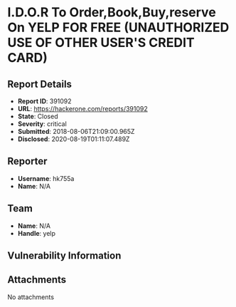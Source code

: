 # I.D.O.R To Order,Book,Buy,reserve On YELP FOR FREE (UNAUTHORIZED USE OF OTHER USER'S CREDIT CARD)

## Report Details
- **Report ID**: 391092
- **URL**: https://hackerone.com/reports/391092
- **State**: Closed
- **Severity**: critical
- **Submitted**: 2018-08-06T21:09:00.965Z
- **Disclosed**: 2020-08-19T01:11:07.489Z

## Reporter
- **Username**: hk755a
- **Name**: N/A

## Team
- **Name**: N/A
- **Handle**: yelp

## Vulnerability Information


## Attachments
No attachments
